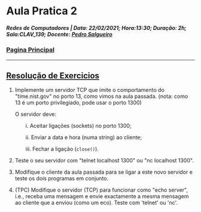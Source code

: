 # Aula Pratica 2  
##### *Redes de Computadores* | **Data:** 22/02/2021; **Hora**:13:30; **Duração**: 2h; **Sala**:CLAV_139; **Docente**: [Pedro Salgueiro](../#docentes)  
### [Pagina Principal](../)
 ---  
## [Resolução de Exercicios](https://www.moodle.uevora.pt/2122/mod/page/view.php?id=48802)  

 1. Implemente um servidor TCP que imite o comportamento do "time.nist.gov" no porto 13, como vimos na aula passada. (nota: como 13 é um porto privilegiado, pode usar o porto 1300)

    O servidor deve:

    &emsp;&emsp;i. Aceitar ligações (sockets) no porto 1300;

    &emsp;&emsp;ii. Enviar a data e hora (numa string) ao cliente;

    &emsp;&emsp;iii. Fechar a ligação (`close()`).

1. Teste o seu servidor com "telnet localhost 1300" ou "nc localhost 1300".

2. Modifique o cliente da aula passada para se ligar a este novo servidor e teste os dois programas em conjunto.

3. (TPC) Modifique o servidor (TCP) para funcionar como "echo server", i.e., receba uma mensagem e envie exactamente a mesma mensagem ao cliente que a enviou (como um eco). Teste com 'telnet' ou 'nc'.
